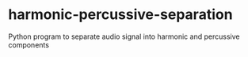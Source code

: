 # harmonic-percussive-separation
Python program to separate audio signal into harmonic and percussive components
